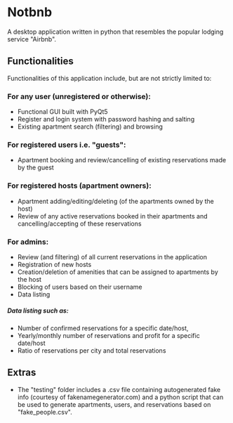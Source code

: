# Notbnb
A desktop application written in python that resembles the popular lodging service "Airbnb".

## Functionalities
Functionalities of this application include, but are not strictly limited to:

### For any user (unregistered or otherwise):
- Functional GUI built with PyQt5
- Register and login system with password hashing and salting
- Existing apartment search (filtering) and browsing

### For registered users i.e. "guests":
- Apartment booking and review/cancelling of existing reservations made by the guest

### For registered hosts (apartment owners):
- Apartment adding/editing/deleting (of the apartments owned by the host)
- Review of any active reservations booked in their apartments and cancelling/accepting of these reservations

### For admins:
- Review (and filtering) of all current reservations in the application
- Registration of new hosts
- Creation/deletion of amenities that can be assigned to apartments by the host
- Blocking of users based on their username
- Data listing
 
##### Data listing such as:
- Number of confirmed reservations for a specific date/host,
- Yearly/monthly number of reservations and profit for a specific date/host
- Ratio of reservations per city and total reservations

## Extras
- The "testing" folder includes a .csv file containing autogenerated fake info (courtesy of fakenamegenerator.com)
and a python script that can be used to generate apartments, users, and reservations based on "fake_people.csv".
